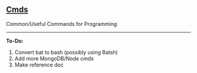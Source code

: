 [Cmds](https://github.com/Sondro/Cmds) 
--------------------------------------------------

Common/Useful Commands for Programming 

--------------------------------------------------

**To-Do:**
1. Convert bat to bash (possibly using Batsh)
2. Add more MongoDB/Node cmds
3. Make reference doc
